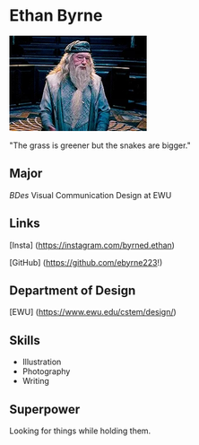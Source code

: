 # Ethan Byrne
![gif](giphy.webp)

"The grass is greener but the snakes are bigger."

## Major
*BDes* Visual Communication Design at EWU

## Links
[Insta] (https://instagram.com/byrned.ethan)

[GitHub] (https://github.com/ebyrne223!)

## Department of Design

[EWU] (https://www.ewu.edu/cstem/design/)

## Skills
- Illustration
- Photography
- Writing

## Superpower
Looking for things while holding them.
